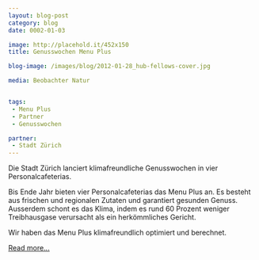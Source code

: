 ```yaml
---
layout: blog-post
category: blog
date: 0002-01-03

image: http://placehold.it/452x150
title: Genusswochen Menu Plus

blog-image: /images/blog/2012-01-28_hub-fellows-cover.jpg

media: Beobachter Natur


tags:
 - Menu Plus
 - Partner
 - Genusswochen

partner:
 - Stadt Zürich
---
```



Die Stadt Zürich lanciert klimafreundliche Genusswochen in vier Personalcafeterias.

Bis Ende Jahr bieten vier Personalcafeterias das Menu Plus an. Es besteht aus frischen und regionalen Zutaten und garantiert gesunden Genuss. Ausserdem schont es das Klima, indem es rund 60 Prozent weniger Treibhausgase verursacht als ein herkömmliches Gericht.

Wir haben das Menu Plus klimafreundlich optimiert und berechnet.

[Read more...][1]

[1]: http://www.stadt-zuerich.ch/menu-plus

